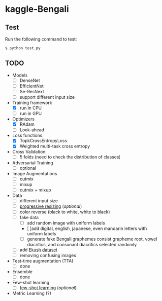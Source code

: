 # kaggle-Bengali

## Test

Run the following command to test:

```
$ python test.py
```

## TODO

* Models
    - [ ] DenseNet
    - [ ] EfficientNet
    - [ ] Se-ResNext
    - [ ] support different input size
* Training framework
    - [x] run in CPU
    - [ ] run in GPU
* Optimizers
    - [x] RAdam
    - [ ] Look-ahead
* Loss functions
    - [x] TopkCrossEntropyLoss
    - [x] Weighted multi-task cross entropy
* Cross Validation
    - [ ] 5 folds (need to check the distribution of classes)
* Adversarial Training
    - [ ] optional
* Image Augmentations
    - [ ] cutmix
    - [ ] mixup
    - [ ] cutmix + mixup
* Data
    - [ ] different input size
    - [ ] [progressive resizing](https://towardsdatascience.com/boost-your-cnn-image-classifier-performance-with-progressive-resizing-in-keras-a7d96da06e20) (*optional*)
    - [ ] color reverse (black to white, white to black)
    - [ ] fake data
        - [ ] add random image with uniform labels
        - [ ]add digital, english, japanese, even mandarin letters with uniform labels
        - [ ] generate fake Bengali graphemes consist grapheme root, vowel diacritics, and consonant diacritics selected randomly
    - [ ] add [Ekush dataset](https://www.kaggle.com/shahariar/ekush)
    - [ ] removing confusing images
* Test-time augmentation (TTA)
    - [ ] done
* Ensemble
    - [ ] done
* Few-shot learning
    - [ ] [few-shot learning](https://www.kaggle.com/c/landmark-recognition-challenge/discussion/57896) (*optional*)
* Metric Learning (?)